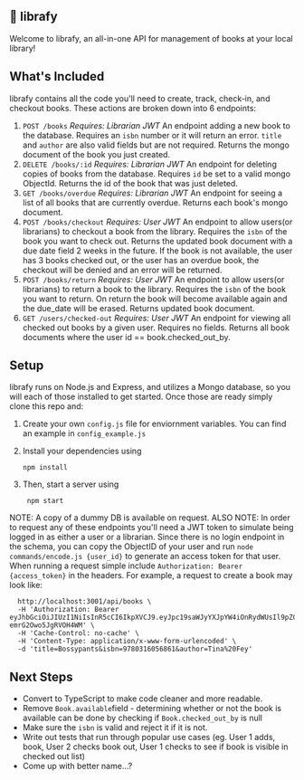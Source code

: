 ## 📖 librafy

Welcome to librafy, an all-in-one API for management of books at your local library!

## What's Included
librafy contains all the code you'll need to create, track, check-in, and checkout books.  These actions are broken down into 6 endpoints:

 1. `POST /books`
		*Requires: Librarian JWT*
		 An endpoint adding a new book to the database.  Requires an `isbn` number or it will return an error.  `title` and `author` are also valid fields but are not required.  Returns the mongo document of the book you just created.
 2. `DELETE /books/:id`
		*Requires: Librarian JWT*
		 An endpoint for deleting copies of books from the database.  Requires `id` be set to a valid mongo ObjectId.  Returns the id of the book that was just deleted.
 3. `GET /books/overdue`
		*Requires: Librarian JWT*
		 An endpoint for seeing a list of all books that are currently overdue.  Returns each book's mongo document.
 4. `POST /books/checkout`
 		*Requires: User JWT*
		 An endpoint to allow users(or librarians) to checkout a book from the library.  Requires the `isbn` of the book you want to check out.  Returns the updated book document with a due date field 2 weeks in the future.  If the book is not available, the user has 3 books checked out, or the user has an overdue book, the checkout will be denied and an error will be returned.
 5. `POST /books/return`
	*Requires: User JWT*
	An endpoint to allow users(or librarians) to return a book to the library.  Requires the `isbn` of the book you want to return.  On return the book will become available again and the due_date will be erased.  Returns updated book document.
 6. `GET /users/checked-out`
	*Requires: User JWT*
	An endpoint for viewing all checked out books by a given user. Requires no fields.  Returns all book documents where the user id == book.checked_out_by.

## Setup
librafy runs on Node.js and Express, and utilizes a Mongo database, so you will each of those installed to get started.  Once those are ready simply clone this repo and:
1) Create your own `config.js` file for enviornment variables.  You can find an example in `config_example.js`
1) Install your dependencies using

       npm install

2) Then, start a server using

        npm start
NOTE: A copy of a dummy DB is available on request.
ALSO NOTE: In order to request any of these endpoints you'll need a JWT token to simulate being logged in as either a user or a librarian.  Since there is no login endpoint in the schema, you can copy the ObjectID of your user and run `node commands/encode.js {user_id}` to generate an access token for that user.  When running a request simple include `Authorization: Bearer {access_token}` in the headers.  For example, a request to create a book may look like:
```curl -X POST \
  http://localhost:3001/api/books \
  -H 'Authorization: Bearer eyJhbGciOiJIUzI1NiIsInR5cCI6IkpXVCJ9.eyJpc19saWJyYXJpYW4iOnRydWUsIl9pZCI6IjVmMTcyMmQ5MzBkZDk0NWJlMWY1NmZkYiIsImZpcnN0X25hbWUiOiJVc2VyIiwibGFzdF9uYW1lIjoiMSIsInVwZGF0ZWRfYXQiOiIyMDIwLTA3LTIxVDE3OjE2OjE3LjU5M1oiLCJjcmVhdGVkX2F0IjoiMjAyMC0wNy0yMVQxNzoxNjoxNy41OTNaIiwiX192IjowLCJpYXQiOjE1OTU0NDAzNjN9.4JV1XzzQGkJeiNyUIze_EDR6-emrG2Owo5JgRVOH4WM' \
  -H 'Cache-Control: no-cache' \
  -H 'Content-Type: application/x-www-form-urlencoded' \
  -d 'title=Bossypants&isbn=9780316056861&author=Tina%20Fey'
  ```

## Next Steps

 * Convert to TypeScript to make code cleaner and more readable.
 * Remove `Book.available`field - determining whether or not the book is available can be done by checking if `Book.checked_out_by` is null
 * Make sure the `isbn` is valid and reject it if it is not.
 * Write out tests that run through popular use cases (eg. User 1 adds, book, User 2 checks book out, User 1 checks to see if book is visible in checked out list)
 * Come up with better name...?
